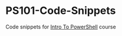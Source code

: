 # PS101-Code-Snippets

Code snippets for [Intro To PowerShell](https://training.grimmie.net/intro-to-ps-syllabus/) course
